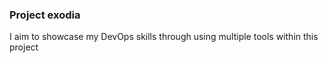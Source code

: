 ### Project exodia
I aim to showcase my DevOps skills through using multiple tools within this project